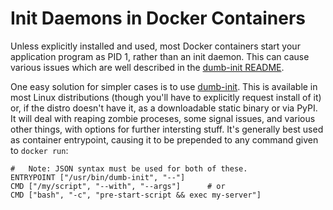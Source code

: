 Init Daemons in Docker Containers
=================================

Unless explicitly installed and used, most Docker containers start your
application program as PID 1, rather than an init daemon. This can
cause various issues which are well described in the [dumb-init README].

One easy solution for simpler cases is to use [dumb-init]. This is
available in most Linux distributions (though you'll have to explicitly
request install of it) or, if the distro doesn't have it, as a downloadable
static binary or via PyPI. It will deal with reaping zombie proceses, some
signal issues, and various other things, with options for further
intersting stuff. It's generally best used as container entrypoint,
causing it to be prepended to any command given to `docker run`:

    #   Note: JSON syntax must be used for both of these.
    ENTRYPOINT ["/usr/bin/dumb-init", "--"]
    CMD ["/my/script", "--with", "--args"]      # or
    CMD ["bash", "-c", "pre-start-script && exec my-server"]



<!-------------------------------------------------------------------->
[dumb-init]: https://github.com/Yelp/dumb-init
[dumb-init README]: https://github.com/Yelp/dumb-init/blob/master/README.md
